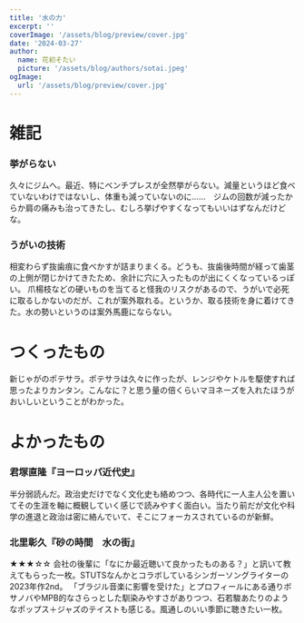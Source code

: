 ```yaml
---
title: '水の力'
excerpt: ''
coverImage: '/assets/blog/preview/cover.jpg'
date: '2024-03-27'
author:
  name: 花初そたい
  picture: '/assets/blog/authors/sotai.jpeg'
ogImage:
  url: '/assets/blog/preview/cover.jpg'
---
```

# 雑記
### 挙がらない
久々にジムへ。最近、特にベンチプレスが全然挙がらない。減量というほど食べていないわけではないし、体重も減っていないのに……　ジムの回数が減ったからか肩の痛みも治ってきたし、むしろ挙げやすくなってもいいはずなんだけどな。

### うがいの技術
相変わらず抜歯痕に食べかすが詰まりまくる。どうも、抜歯後時間が経って歯茎の上側が閉じかけてきたため、余計に穴に入ったものが出にくくなっているっぽい。
爪楊枝などの硬いものを当てると怪我のリスクがあるので、うがいで必死に取るしかないのだが、これが案外取れる。というか、取る技術を身に着けてきた。水の勢いというのは案外馬鹿にならない。

# つくったもの
新じゃがのポテサラ。ポテサラは久々に作ったが、レンジやケトルを駆使すれば思ったよりカンタン。こんなに？と思う量の倍くらいマヨネーズを入れたほうがおいしいということがわかった。

# よかったもの
### 君塚直隆『ヨーロッパ近代史』
半分弱読んだ。政治史だけでなく文化史も絡めつつ、各時代に一人主人公を置いてその生涯を軸に概観していく感じで読みやすく面白い。当たり前だが文化や科学の進退と政治は密に絡んでいて、そこにフォーカスされているのが新鮮。

### 北里彰久『砂の時間　水の街』
★★★☆☆
会社の後輩に「なにか最近聴いて良かったものある？」と訊いて教えてもらった一枚。STUTSなんかとコラボしているシンガーソングライターの2023年作2nd。
「ブラジル音楽に影響を受けた」とプロフィールにある通りボサノバやMPB的なさらっとした馴染みやすさがありつつ、石若駿あたりのようなポップス＋ジャズのテイストも感じる。風通しのいい季節に聴きたい一枚。